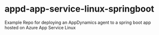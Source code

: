 # appd-app-service-linux-springboot
Example Repo for deploying an AppDynamics agent to a spring boot app hosted on Azure App Service Linux 
